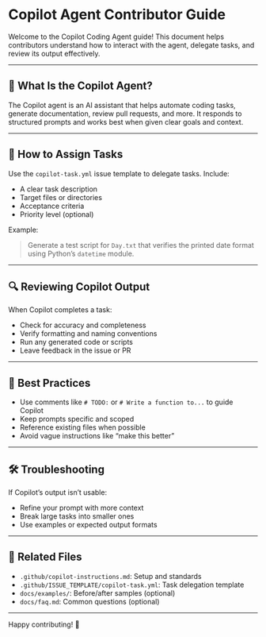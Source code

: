 # Copilot Agent Contributor Guide

Welcome to the Copilot Coding Agent guide! This document helps contributors understand how to interact with the agent, delegate tasks, and review its output effectively.

---

## 🧠 What Is the Copilot Agent?

The Copilot agent is an AI assistant that helps automate coding tasks, generate documentation, review pull requests, and more. It responds to structured prompts and works best when given clear goals and context.

---

## 📝 How to Assign Tasks

Use the `copilot-task.yml` issue template to delegate tasks. Include:
- A clear task description
- Target files or directories
- Acceptance criteria
- Priority level (optional)

Example:
> Generate a test script for `Day.txt` that verifies the printed date format using Python’s `datetime` module.

---

## 🔍 Reviewing Copilot Output

When Copilot completes a task:
- Check for accuracy and completeness
- Verify formatting and naming conventions
- Run any generated code or scripts
- Leave feedback in the issue or PR

---

## 🧪 Best Practices

- Use comments like `# TODO:` or `# Write a function to...` to guide Copilot
- Keep prompts specific and scoped
- Reference existing files when possible
- Avoid vague instructions like “make this better”

---

## 🛠️ Troubleshooting

If Copilot’s output isn’t usable:
- Refine your prompt with more context
- Break large tasks into smaller ones
- Use examples or expected output formats

---

## 📂 Related Files

- `.github/copilot-instructions.md`: Setup and standards
- `.github/ISSUE_TEMPLATE/copilot-task.yml`: Task delegation template
- `docs/examples/`: Before/after samples (optional)
- `docs/faq.md`: Common questions (optional)

---

Happy contributing! 🚀